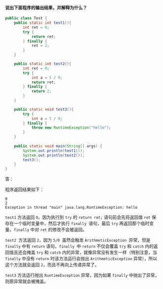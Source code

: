 #### 说出下面程序的输出结果，并解释为什么？

```java
public class Test {
    public static int test1(){
        int ret = 0;
        try {
            return ret;
        } finally {
            ret = 2;
        }
    }

    public static int test2(){
        int ret = 0;
        try {
            int a = 5 / 0;
            return ret;
        } finally {
            return 2;
        }
    }

    public static void test3(){
        try {
            int a = 5 / 0;
        } finally {
            throw new RuntimeException("hello");
        }
    }
    
    public static void main(String[] args) {
        System.out.println(test1());
        System.out.println(test2());
        test3();
    }
}
```

答：

程序返回结果如下：

```
0
2
Exception in thread "main" java.lang.RuntimeException: hello
```

`test1` 方法返回 `0`，因为执行到 `try` 的 `return ret;` 语句前会先将返回值 `ret` 保存在一个临时变量中，然后才执行 `finally `语句，最后 `try` 再返回那个临时变量，`finally` 中对 `ret` 的修改不会被返回。



`test2 `方法返回 `2`，因为 `5/0 `虽然会触发 `ArithmeticException `异常，但是 `finally` 中有 `return` 语句，`finally `中 `return` 不仅会覆盖 `try` 和 `catch` 内的返回值且还会掩盖 `try` 和 `catch` 内的异常，就像异常没有发生一样（特别注意，当 `finally` 中没有 `return` 时该方法运行会抛出 `ArithmeticException` 异常），所以这个方法就会返回 `2`，而且不再向上传递异常了。



`test3` 方法运行抛出 `RuntimeException` 异常，因为如果 `finally` 中抛出了异常，则原异常就会被掩盖。

